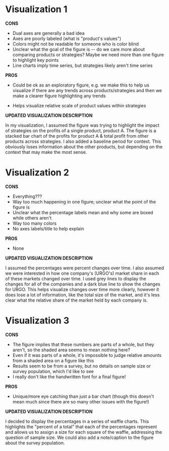# Visualization 1

**CONS**

- Dual axes are generally a bad idea
- Axes are poorly labeled (what is "product's values")
- Colors might not be readable for someone who is color blind
- Unclear what the goal of the figure is -- do we care more about comparing products or strategies? Maybe we need more than one figure to highlight key points
- Line charts imply time series, but strategies likely aren't time series 

**PROS** 

- Could be ok as an exploratory figure, e.g. we make this to help us visualize if there are any trends across products/strategies and then we make a clearer figure highlighting any trends

- Helps visualize relative scale of product values within strategies 

**UPDATED VISUALIZATION DESCRIPTION** 

In my visualization, I assumed the figure was trying to highlight the impact of strategies on the profits of a single product, product A. The figure is a stacked bar chart of the profits for product A & total profit from other products across strategies. I also added a baseline period for context. This obviously loses information about the other products, but depending on the context that may make the most sense. 

# Visualization 2

**CONS**

- Everything???
- Way too much happening in one figure; unclear what the point of the figure is
- Unclear what the percentage labels mean and why some are boxed while others aren't
- Way too many colors
- No axes labels/title to help explain 

**PROS** 

- None

**UPDATED VISUALIZATION DESCRIPTION** 

I assumed the percentages were percent changes over time. I also assumed we were interested in how one company's (URGO's) market share in each of these markets changed over time. I used grey lines to display the changes for all of the companies and a dark blue line to show the changes for URGO. This helps visualize changes over time more clearly, however it does lose a lot of information, like the total size of the market, and it's less clear what the relative share of the market held by each company is. 

# Visualization 3

**CONS**

- The figure implies that these numbers are parts of a whole, but they aren't, so the shaded area seems to mean nothing here?
- Even if it was parts of a whole, it's impossible to judge relative amounts from a shaded area on a figure like this
- Results seem to be from a survey, but no details on sample size or survey population, which I'd like to see
- I really don't like the handwritten font for a final figure!

**PROS** 

- Unique/more eye catching than just a bar chart (though this doesn't mean much since there are so many other issues with the figure!)

**UPDATED VISUALIZATION DESCRIPTION** 

I decided to display the percentages in a series of waffle charts. This highlights the "percent of a total" that each of the percentages represent and allows us to assign a size for each square of the waffle, addressing the question of sample size. We could also add a note/caption to the figure about the survey population.